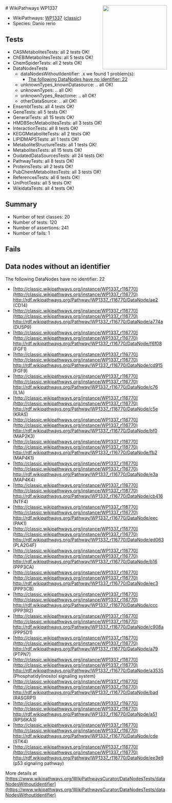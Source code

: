 <img style="float: right; width: 200px" src="https://upload.wikimedia.org/wikipedia/commons/thumb/8/83/Wplogo_with_text_500.png/640px-Wplogo_with_text_500.png" />
# WikiPathways WP1337

* WikiPathways: [WP1337](https://wikipathways.org/pathways/WP1337) ([classic](https://classic.wikipathways.org/instance/WP1337))
* Species: Danio rerio
## Tests
* CASMetabolitesTests: all 2 tests OK!
* ChEBIMetabolitesTests: all 5 tests OK!
* ChemSpiderTests: all 2 tests OK!
* DataNodesTests
    * dataNodesWithoutIdentifier: .x we found 1 problem(s):
        * [The following DataNodes have no identifier: 22](#8792c4b1)
    * unknownTypes_knownDatasource: .. all OK!
    * unknownTypes: .. all OK!
    * unknownTypes_Reactome: .. all OK!
    * otherDataSource: .. all OK!
* EnsemblTests: all 4 tests OK!
* GeneTests: all 5 tests OK!
* GeneralTests: all 15 tests OK!
* HMDBSecMetabolitesTests: all 3 tests OK!
* InteractionTests: all 8 tests OK!
* KEGGMetaboliteTests: all 2 tests OK!
* LIPIDMAPSTests: all 1 tests OK!
* MetaboliteStructureTests: all 1 tests OK!
* MetabolitesTests: all 15 tests OK!
* OudatedDataSourcesTests: all 24 tests OK!
* PathwayTests: all 8 tests OK!
* ProteinsTests: all 2 tests OK!
* PubChemMetabolitesTests: all 3 tests OK!
* ReferencesTests: all 6 tests OK!
* UniProtTests: all 5 tests OK!
* WikidataTests: all 4 tests OK!


## Summary

* Number of test classes: 20
* Number of tests: 120
* Number of assertions: 241
* Number of fails: 1

## Fails

<a name="8792c4b1" />

## Data nodes without an identifier

The following DataNodes have no identifier: 22

* [http://classic.wikipathways.org/instance/WP1337_r116770](http://classic.wikipathways.org/instance/WP1337_r116770) http://rdf.wikipathways.org/Pathway/WP1337_r116770/DataNode/ae2 (CD14)
* [http://classic.wikipathways.org/instance/WP1337_r116770](http://classic.wikipathways.org/instance/WP1337_r116770) http://rdf.wikipathways.org/Pathway/WP1337_r116770/DataNode/a774a (DUSP9)
* [http://classic.wikipathways.org/instance/WP1337_r116770](http://classic.wikipathways.org/instance/WP1337_r116770) http://rdf.wikipathways.org/Pathway/WP1337_r116770/DataNode/f6f08 (FGF1)
* [http://classic.wikipathways.org/instance/WP1337_r116770](http://classic.wikipathways.org/instance/WP1337_r116770) http://rdf.wikipathways.org/Pathway/WP1337_r116770/DataNode/cd915 (FGF9)
* [http://classic.wikipathways.org/instance/WP1337_r116770](http://classic.wikipathways.org/instance/WP1337_r116770) http://rdf.wikipathways.org/Pathway/WP1337_r116770/DataNode/c76 (IL1A)
* [http://classic.wikipathways.org/instance/WP1337_r116770](http://classic.wikipathways.org/instance/WP1337_r116770) http://rdf.wikipathways.org/Pathway/WP1337_r116770/DataNode/c5e (KRAS)
* [http://classic.wikipathways.org/instance/WP1337_r116770](http://classic.wikipathways.org/instance/WP1337_r116770) http://rdf.wikipathways.org/Pathway/WP1337_r116770/DataNode/bf0 (MAP2K3)
* [http://classic.wikipathways.org/instance/WP1337_r116770](http://classic.wikipathways.org/instance/WP1337_r116770) http://rdf.wikipathways.org/Pathway/WP1337_r116770/DataNode/fb2 (MAP4K1)
* [http://classic.wikipathways.org/instance/WP1337_r116770](http://classic.wikipathways.org/instance/WP1337_r116770) http://rdf.wikipathways.org/Pathway/WP1337_r116770/DataNode/e3a (MAP4K4)
* [http://classic.wikipathways.org/instance/WP1337_r116770](http://classic.wikipathways.org/instance/WP1337_r116770) http://rdf.wikipathways.org/Pathway/WP1337_r116770/DataNode/cb416 (NTF4)
* [http://classic.wikipathways.org/instance/WP1337_r116770](http://classic.wikipathways.org/instance/WP1337_r116770) http://rdf.wikipathways.org/Pathway/WP1337_r116770/DataNode/eec (PAK1)
* [http://classic.wikipathways.org/instance/WP1337_r116770](http://classic.wikipathways.org/instance/WP1337_r116770) http://rdf.wikipathways.org/Pathway/WP1337_r116770/DataNode/ed063 (PLA2G4F)
* [http://classic.wikipathways.org/instance/WP1337_r116770](http://classic.wikipathways.org/instance/WP1337_r116770) http://rdf.wikipathways.org/Pathway/WP1337_r116770/DataNode/b16 (PPP3CA)
* [http://classic.wikipathways.org/instance/WP1337_r116770](http://classic.wikipathways.org/instance/WP1337_r116770) http://rdf.wikipathways.org/Pathway/WP1337_r116770/DataNode/ec3 (PPP3CB)
* [http://classic.wikipathways.org/instance/WP1337_r116770](http://classic.wikipathways.org/instance/WP1337_r116770) http://rdf.wikipathways.org/Pathway/WP1337_r116770/DataNode/ccc (PPP3R2)
* [http://classic.wikipathways.org/instance/WP1337_r116770](http://classic.wikipathways.org/instance/WP1337_r116770) http://rdf.wikipathways.org/Pathway/WP1337_r116770/DataNode/c908a (PPP5D1)
* [http://classic.wikipathways.org/instance/WP1337_r116770](http://classic.wikipathways.org/instance/WP1337_r116770) http://rdf.wikipathways.org/Pathway/WP1337_r116770/DataNode/a79 (PTPN7)
* [http://classic.wikipathways.org/instance/WP1337_r116770](http://classic.wikipathways.org/instance/WP1337_r116770) http://rdf.wikipathways.org/Pathway/WP1337_r116770/DataNode/a3535 (Phosphatidylinositol
signaling system)
* [http://classic.wikipathways.org/instance/WP1337_r116770](http://classic.wikipathways.org/instance/WP1337_r116770) http://rdf.wikipathways.org/Pathway/WP1337_r116770/DataNode/bad (RASGRP1)
* [http://classic.wikipathways.org/instance/WP1337_r116770](http://classic.wikipathways.org/instance/WP1337_r116770) http://rdf.wikipathways.org/Pathway/WP1337_r116770/DataNode/a51 (RPS6KA3)
* [http://classic.wikipathways.org/instance/WP1337_r116770](http://classic.wikipathways.org/instance/WP1337_r116770) http://rdf.wikipathways.org/Pathway/WP1337_r116770/DataNode/cde (STK4)
* [http://classic.wikipathways.org/instance/WP1337_r116770](http://classic.wikipathways.org/instance/WP1337_r116770) http://rdf.wikipathways.org/Pathway/WP1337_r116770/DataNode/ee3e9 (p53 signaling pathway)


More details at [https://www.wikipathways.org/WikiPathwaysCurator/DataNodesTests/dataNodesWithoutIdentifier](https://www.wikipathways.org/WikiPathwaysCurator/DataNodesTests/dataNodesWithoutIdentifier)

